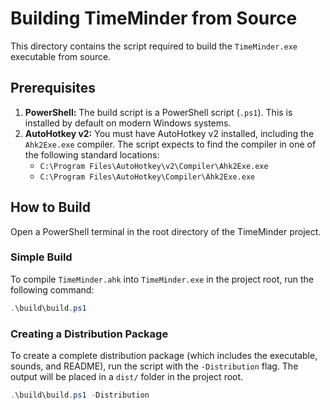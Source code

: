 # Building TimeMinder from Source

This directory contains the script required to build the `TimeMinder.exe` executable from source.

## Prerequisites

1.  **PowerShell:** The build script is a PowerShell script (`.ps1`). This is installed by default on modern Windows systems.
2.  **AutoHotkey v2:** You must have AutoHotkey v2 installed, including the `Ahk2Exe.exe` compiler. The script expects to find the compiler in one of the following standard locations:
    -   `C:\Program Files\AutoHotkey\v2\Compiler\Ahk2Exe.exe`
    -   `C:\Program Files\AutoHotkey\Compiler\Ahk2Exe.exe`

## How to Build

Open a PowerShell terminal in the root directory of the TimeMinder project.

### Simple Build

To compile `TimeMinder.ahk` into `TimeMinder.exe` in the project root, run the following command:

```powershell
.\build\build.ps1
```

### Creating a Distribution Package

To create a complete distribution package (which includes the executable, sounds, and README), run the script with the `-Distribution` flag. The output will be placed in a `dist/` folder in the project root.

```powershell
.\build\build.ps1 -Distribution
``` 